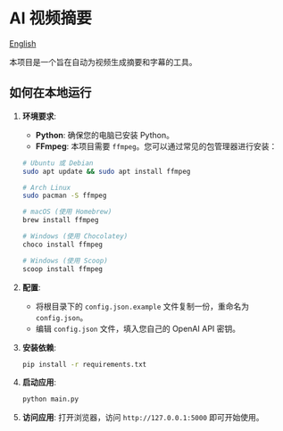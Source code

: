# AI 视频摘要

[English](./README.md)

本项目是一个旨在自动为视频生成摘要和字幕的工具。

## 如何在本地运行

1.  **环境要求**:
    *   **Python**: 确保您的电脑已安装 Python。
    *   **FFmpeg**: 本项目需要 `ffmpeg`。您可以通过常见的包管理器进行安装：
      ```bash
      # Ubuntu 或 Debian
      sudo apt update && sudo apt install ffmpeg

      # Arch Linux
      sudo pacman -S ffmpeg

      # macOS (使用 Homebrew)
      brew install ffmpeg

      # Windows (使用 Chocolatey)
      choco install ffmpeg

      # Windows (使用 Scoop)
      scoop install ffmpeg
      ```

2.  **配置**:
    *   将根目录下的 `config.json.example` 文件复制一份，重命名为 `config.json`。
    *   编辑 `config.json` 文件，填入您自己的 OpenAI API 密钥。

3.  **安装依赖**:
    ```bash
    pip install -r requirements.txt
    ```

4.  **启动应用**:
    ```bash
    python main.py
    ```

5.  **访问应用**:
    打开浏览器，访问 `http://127.0.0.1:5000` 即可开始使用。
